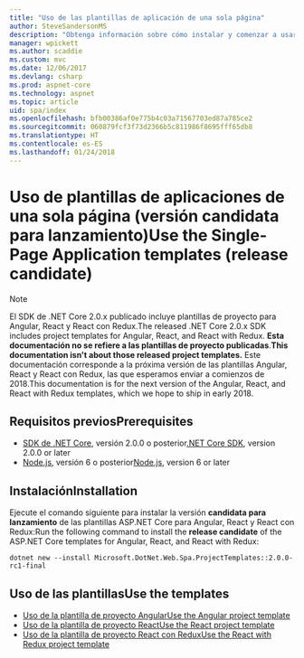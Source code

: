 ```yaml
---
title: "Uso de las plantillas de aplicación de una sola página"
author: SteveSandersonMS
description: "Obtenga información sobre cómo instalar y comenzar a usar plantillas de proyectos de versión candidata para lanzamiento de aplicaciones de una sola página (SPA) de ASP.NET Core."
manager: wpickett
ms.author: scaddie
ms.custom: mvc
ms.date: 12/06/2017
ms.devlang: csharp
ms.prod: aspnet-core
ms.technology: aspnet
ms.topic: article
uid: spa/index
ms.openlocfilehash: bfb00386af0e775b4c03a71567703ed87a785ce2
ms.sourcegitcommit: 060879fcf3f73d2366b5c811986f8695fff65db8
ms.translationtype: HT
ms.contentlocale: es-ES
ms.lasthandoff: 01/24/2018
---
```

# <a name="use-the-single-page-application-templates-release-candidate"></a><span data-ttu-id="8b988-103">Uso de plantillas de aplicaciones de una sola página (versión candidata para lanzamiento)</span><span class="sxs-lookup"><span data-stu-id="8b988-103">Use the Single-Page Application templates (release candidate)</span></span>

> [!NOTE]
> <span data-ttu-id="8b988-104">El SDK de .NET Core 2.0.x publicado incluye plantillas de proyecto para Angular, React y React con Redux.</span><span class="sxs-lookup"><span data-stu-id="8b988-104">The released .NET Core 2.0.x SDK includes project templates for Angular, React, and React with Redux.</span></span> <span data-ttu-id="8b988-105">**Esta documentación no se refiere a las plantillas de proyecto publicadas**.</span><span class="sxs-lookup"><span data-stu-id="8b988-105">**This documentation isn't about those released project templates.**</span></span> <span data-ttu-id="8b988-106">Este documentación corresponde a la próxima versión de las plantillas Angular, React y React con Redux, las que esperamos enviar a comienzos de 2018.</span><span class="sxs-lookup"><span data-stu-id="8b988-106">This documentation is for the next version of the Angular, React, and React with Redux templates, which we hope to ship in early 2018.</span></span>

## <a name="prerequisites"></a><span data-ttu-id="8b988-107">Requisitos previos</span><span class="sxs-lookup"><span data-stu-id="8b988-107">Prerequisites</span></span>

* <span data-ttu-id="8b988-108">[SDK de .NET Core](https://www.microsoft.com/net/download), versión 2.0.0 o posterior</span><span class="sxs-lookup"><span data-stu-id="8b988-108">[.NET Core SDK](https://www.microsoft.com/net/download), version 2.0.0 or later</span></span>
* <span data-ttu-id="8b988-109">[Node.js](https://nodejs.org), versión 6 o posterior</span><span class="sxs-lookup"><span data-stu-id="8b988-109">[Node.js](https://nodejs.org), version 6 or later</span></span>

## <a name="installation"></a><span data-ttu-id="8b988-110">Instalación</span><span class="sxs-lookup"><span data-stu-id="8b988-110">Installation</span></span>

<span data-ttu-id="8b988-111">Ejecute el comando siguiente para instalar la versión **candidata para lanzamiento** de las plantillas ASP.NET Core para Angular, React y React con Redux:</span><span class="sxs-lookup"><span data-stu-id="8b988-111">Run the following command to install the **release candidate** of the ASP.NET Core templates for Angular, React, and React with Redux:</span></span>

```console
dotnet new --install Microsoft.DotNet.Web.Spa.ProjectTemplates::2.0.0-rc1-final
```

## <a name="use-the-templates"></a><span data-ttu-id="8b988-112">Uso de las plantillas</span><span class="sxs-lookup"><span data-stu-id="8b988-112">Use the templates</span></span>

- [<span data-ttu-id="8b988-113">Uso de la plantilla de proyecto Angular</span><span class="sxs-lookup"><span data-stu-id="8b988-113">Use the Angular project template</span></span>](xref:spa/angular)
- [<span data-ttu-id="8b988-114">Uso de la plantilla de proyecto React</span><span class="sxs-lookup"><span data-stu-id="8b988-114">Use the React project template</span></span>](xref:spa/react)
- [<span data-ttu-id="8b988-115">Uso de la plantilla de proyecto React con Redux</span><span class="sxs-lookup"><span data-stu-id="8b988-115">Use the React with Redux project template</span></span>](xref:spa/react-with-redux)
